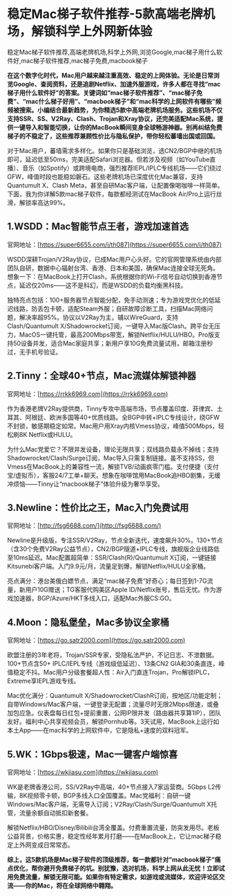 # 稳定Mac梯子软件推荐-5款高端老牌机场，解锁科学上外网新体验
稳定Mac梯子软件推荐,高端老牌机场,科学上外网,浏览Google,mac梯子用什么软件好,mac梯子软件推荐,mac梯子免费,macbook梯子

**在这个数字化时代，Mac用户越来越注重高效、稳定的上网体验。无论是日常浏览Google、查阅资料，还是追剧Netflix、加速外服游戏，许多人都在寻找“mac梯子用什么软件好”的答案。关键词如“mac梯子软件推荐”、“mac梯子免费”、“mac什么梯子好用”、“macbook梯子”和“mac科学的上网软件有哪些”频频被搜索。小编结合最新趋势，为你精选5款中高端老牌机场服务。这些机场不仅支持SSR、SS、V2Ray、Clash、Trojan和Xray协议，还完美适配Mac系统，提供一键导入和智能切换，让你的MacBook瞬间变身全球畅游神器。别再纠结免费梯子的不稳定了，这些推荐兼顾性价比与隐私保护，带你轻松蕃墙出国或回国。**

对于Mac用户，蕃墙需求多样化。如果你只是基础浏览，选CN2/BGP中继的机场即可，延迟低至50ms，完美适配Safari浏览器。但若涉及视频（如YouTube直播）、音乐（如Spotify）或跨境电商，强烈推荐IEPL/IPLC专线机场——它们绕过GFW，峰值时段也能稳如磐石。这些老牌机场已深度优化Mac兼容，支持Quantumult X、Clash Meta，甚至自研Mac客户端，让配置像喝咖啡一样简单。下面，我为你详解5款mac梯子软件，每款都经测试在MacBook Air/Pro上运行丝滑，解锁率高达99%。

## 1.WSDD：Mac智能节点王者，游戏加速首选 
官网地址：[https://super6655.com/i/th087](https://super6655.com/i/th087)

WSDD深耕Trojan/V2Ray协议，已成Mac用户心头好。它的官网管理系统由内部团队自研，数据中心辐射台湾、香港、日本和美国，确保Mac连接全球无死角。想象一下：在MacBook上打开Clash，系统根据你的Wi-Fi信号自动切换到香港节点，延迟仅20ms——这不是科幻，而是WSDD的负载均衡黑科技。

独特亮点包括：100+服务器节点智能分配，免手动测速；专为游戏党优化的低延迟线路，防丢包卡顿，适配Steam外服；自研故障诊断工具，扫描Mac网络问题，解决率超95%。协议以V2Ray为主，辅以WireGuard，支持Clash/Quantumult X/Shadowrocket订阅，一键导入Mac版Clash。跨平台无压力，MacOS一键托管，最高200Mbps带宽，解锁Netflix/HULU/HBO。Pro版支持50设备并发，适合Mac家庭共享；新用户享10G免费流量试用，邮箱注册秒过，无手机号验证。

## 2.Tinny：全球40+节点，Mac流媒体解锁神器 
官网地址：[https://rrkk6969.com](https://rrkk6969.com)

作为香港老牌V2Ray提供商，Tinny专攻中高端市场，节点覆盖印度、菲律宾、土耳其、阿根廷、欧洲多国等40+优质线路。全BGP中转+IPLC专线设计，绕GFW不封锁，敏感期稳定如常。Mac用户用Xray内核Vmess协议，峰值500Mbps，轻松刷8K Netflix或HULU。

为什么Mac党爱它？不限并发设备，理论无限共享；双线路负载永不掉线；支持Shadowrocket/Clash/Surge订阅，Mac导入只需复制链接。虽不支持SS，但Vmess在MacBook上的兼容性一流，解锁TVB/动画疯零门槛。支付便捷（支付宝/虚拟币），客服24/7工单+聊天。想象在咖啡馆用MacBook追HBO剧集，无缓冲烦恼——Tinny让“macbook梯子”体验升级为奢华享受。

## 3.Newline：性价比之王，Mac入门免费试用
官网地址：[http://fsg6688.com/](http://fsg6688.com/)

Newline是升级版，专注SSR/V2Ray，节点全新迭代，速度飙升30%。130+节点（含30个免费V2Ray公益节点），CN2/BGP隧道+IPLC专线，旗舰版企业线路低至10ms延迟。Mac配置超简单：SSR/Clash(R)/Quantumult X订阅，一键链接Kitsunebi客户端。入门9.9元/月，流量足到爆，解锁Netflix/HULU全家桶。

亮点满分：港台美俄白嫖节点，满足“mac梯子免费”好奇心；每日签到1-7G流量，新用户10G赠送；TG客服代购美区Apple ID/Netflix账号，售后无忧。作为游戏加速器，BGP/Azure/HKT多线入口，适配Mac外服CS:GO。

## 4.Moon：隐私堡垒，Mac多协议全家桶 
官网地址：[https://go.satr2000.com](https://go.satr2000.com)

欧盟注册的3年老将，Trojan/SSR专家，受隐私法严护，不记日志、不泄数据。100+节点含50+ IPLC/IEPL专线（游戏级低延迟）、13条CN2 GIA和30条直连，峰值稳定不抖。Mac用户分级套餐超人性：Air入门直连Trojan，Pro解锁IPLC，Extreme享IEPL游戏专线。

Mac优化满分：Quantumult X/Shadowrocket/ClashR订阅，按地区/功能定制；自带Windows/Mac客户端，一键登录无配置；流量尽时无限2Mbps限速，或叠加包应急。仪表盘每日红包+提前重置，公网IP限并发（路由器共享算1IP），团队友好。福利中心共享视频会员，解锁Pornhub等。3天试用，MacBook上运行如本土App——在mac科学的上网软件中，它是隐私+速度的双料冠军。

## 5.WK：1Gbps极速，Mac一键客户端惊喜 
官网地址：[https://wkjiasu.com](https://wkjiasu.com)

WK是老牌香港公司，SS/V2Ray中高端，40+节点接入7家运营商。5Gbps L2传输，8K视频零卡顿，BGP多线入口全国覆盖。Mac党福利：自研一键Windows/Mac客户端，无需导入订阅；V2Ray/Clash/Surge/Quantumult X托管，流量余额自动抵扣新套餐。

解锁Netflix/HBO/Disney/Bilibili台湾全覆盖。付费重置流量，防突发用尽。老板公益背景，价格实惠，稳定性经年累月打磨——在MacBook上，它让mac梯子稳定上外网变成日常常态。

**综上，这5款机场是Mac梯子软件的顶级推荐，每一款都针对“macbook梯子”痛点优化，帮你避开免费梯子的坑。别犹豫，选对机场，科学上网从此无忧！立即试用免费流量，解锁无限可能。如果你有特定需求，如游戏或流媒体，欢迎评论区交流——你的Mac，将在全球网络中翱翔。**
